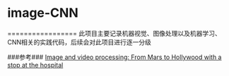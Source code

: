# image-CNN
=================
此项目主要记录机器视觉、图像处理以及机器学习、CNN相关的实践代码，后续会对此项目进行逐一分级

###参考###
[Image and video processing: From Mars to Hollywood with a stop at the hospital](https://class.coursera.org/images-004/lecture)
